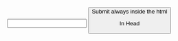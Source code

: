 <label for="name">
<input name= "name" type="text"/>
<button type="submit">Submit always inside the html <form> 
<!--when you submit button is creating in the browser a request, we are gonna learn not to, and use the specific data for us -->

In Head <script defer src= javascript.js> DEFER means to execute the JS after reading all html!
queryselector is a option of the document you can assign to a spesific part of the html doc

const myform = document.queryselector <!-- query selector is giving you an information that has to saved in a variable in this case form, the word document is the html document-->

const myform = document.queryselector('[data-js="first-form"]')<!-- inside [square brakets] is the exact name of the element you wanna select wiht the queryselector!! THE NAME IS IN HTML -->

myform.addEventlistener('submit', (event) =>{
console.log('submit event fired: ', event)
}); <!-- to add an eventlistener you always need an document.queryselector that tells you where you wanna have the eventlistener done in this case in the form-->

<!-- the (event) you need it if you wanna see the result of your eventlistener, in this case the data of your submit button!! if you leave it empty nothing in console.log is shown-->

<h1 title ="party">hello</h1>
<form aria-labelledby = "title"> the title h1 element is now connected with the form aria-label for accessibility

label for="name"
input id="name <!-- this is the connection on the website if you click on the label and the input is focus always for and id-->
input required (when you want absolutely the data)
input checked (is the radio or checkbox already selected prevalue)
